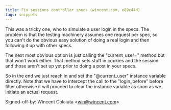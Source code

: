```yaml
---
title: Fix sessions controller specs (wincent.com, e89c44d)
tags: snippets
---
```


This was a tricky one, who to simulate a user login in the specs. The problem is that the testing machinery assumes one request per spec, so you can't do the obvious easy solution of doing a real login and then following it up with other specs.

The next most obvious option is just calling the "current\_user=" method but that won't work either. That method sets stuff in cookies and the session and those aren't set up yet prior to doing a post in your specs.

So in the end we just reach in and set the "@current\_user" instance variable directly. Note that we have to intercept the call to the "login\_before" before filter otherwise it will proceed to clear the instance variable as soon as we initiate an actual request.

Signed-off-by: Wincent Colaiuta &lt;win@wincent.com&gt;
